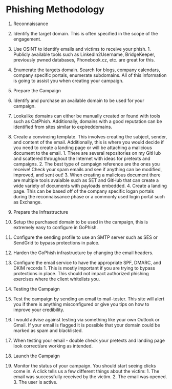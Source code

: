 # Phishing Methodology

1. Reconnaissance 

  1. Identify the target domain. This is often specified in the scope of the engagement. 
  2. Use OSINT to identify emails and victims to receive your phish. 
    1. Publicly available tools such as LinkedIn2Username, BridgeKeeper, previously pwned databases, Phonebook.cz, etc. are great for this.
 
 3. Enumerate the targets domain. Search for blogs, company calendars, company specific portals, enumerate subdomains. All of this information is going to assist you when creating your campaign.
2. Prepare the Campaign
  1. Identify and purchase an available domain to be used for your campaign.
  1. Lookalike domains can either be manually created or found with tools such as CatPhish. Additionally, domains with a good reputation can be identified from sites similar to expireddomains. 
  2. Create a convincing template. This involves creating the subject, sender, and content of the email. Additionally, this is where you would decide if you need to create a landing page or will be attaching a malicious document to the email.
    1. There are several repositories on my GitHub and scattered throughout the Internet with ideas for pretexts and campaigns. 
    2. The best type of campaign reference are the ones you receive! Check your spam emails and see if anything can be modified, improved, and sent out!
    3. When creating a malicious document there are multiple tools avaialble such as SET and GitHub that can create a wide variety of documents with payloads embedded.
    4. Create a landing page. This can be based off of the company specific logan portals during the reconnaissance phase or a commonly used login portal such as Exchange.
3. Prepare the Infrastructure
  1. Setup the purchased domain to be used in the campaign, this is extremely easy to configure in GoPhish.
  2. Configure the sending profile to use an SMTP server such as SES or SendGrid to bypass protections in palce.
  3. Harden the GoPhish infrastructure by changing the email headers.
  4. Configure the email service to have the appropriate SPF, DMARC, and DKIM records
    1. This is mostly important if you are trying to bypass protections in place. This should not impact authorized phishing exercises where the client whitelists you.
4. Testing the Campaign
  1. Test the campaign by sending an email to mail-tester. This site will alert you if there is anything misconfigured or give you tips on how to improve your credibility. 
  2. I would advise against testing via something like your own Outlook or Gmail. If your email is flagged it is possible that your domain could be marked as spam and blacklisted.
  3. When testing your email - double check your pretexts and landing page look correct/are working as intended.
5. Launch the Campaign 
  1. Monitor the status of your campaign. You should start seeing clicks come in. A click tells us a few different things about the victim:
    1. The email was successfully received by the victim.
    2. The email was opened.
    3. The user is active.
